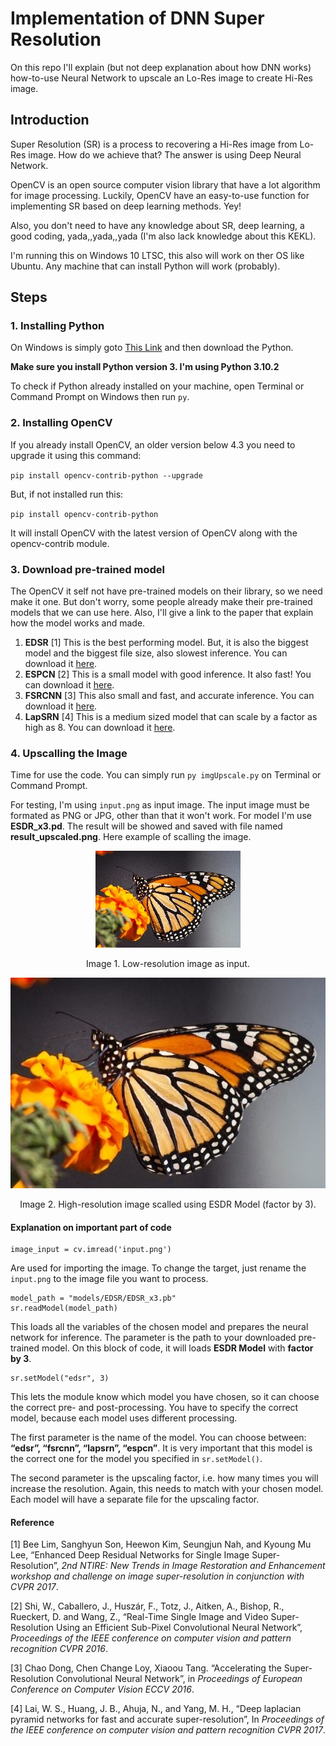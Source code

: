 # Implementation of DNN Super Resolution 
On this repo I'll explain (but not deep explanation about how DNN works) how-to-use Neural Network to upscale an Lo-Res image to create Hi-Res image.

## Introduction
Super Resolution (SR) is a process to recovering a Hi-Res image from Lo-Res image. How do we achieve that? The answer is using Deep Neural Network.

OpenCV is an open source computer vision library that have a lot algorithm for image processing. Luckily, OpenCV have an easy-to-use function for implementing SR based on deep learning methods. Yey!

Also, you don't need to have any knowledge about SR, deep learning, a good coding, yada,,yada,,yada (I'm also lack knowledge about this KEKL).

I'm running this on Windows 10 LTSC, this also will work on ther OS like Ubuntu. Any machine that can install Python will work (probably).


## Steps
### 1. Installing Python
On Windows is simply goto [This Link](https://www.python.org/downloads/windows/) and then download the Python.

**Make sure you install Python version 3. I'm using Python 3.10.2**

To check if Python already installed on your machine, open Terminal or Command Prompt on Windows then run `py`.

### 2. Installing OpenCV
If you already install OpenCV, an older version below 4.3 you need to upgrade it using this command:

`pip install opencv-contrib-python --upgrade`

But, if not installed run this:

`pip install opencv-contrib-python`

It will install OpenCV with the latest version of OpenCV along with the opencv-contrib module.

### 3. Download pre-trained model
The OpenCV it self not have pre-trained models on their library, so we need make it one. But don't worry, some people already make their pre-trained models that we can use here. Also, I'll give a link to the paper that explain how the model works and made.

1. **EDSR** [1] This is the best performing model. But, it is also the biggest model and the biggest file size, also slowest inference. You can download it [here](https://github.com/Saafke/EDSR_Tensorflow/tree/master/models).
2. **ESPCN** [2] This is a small model with good inference. It also fast! You can download it [here](https://github.com/fannymonori/TF-ESPCN/tree/master/export).
3. **FSRCNN** [3] This also small and fast, and accurate inference. You can download it [here](https://github.com/Saafke/FSRCNN_Tensorflow/tree/master/models).
4. **LapSRN** [4] This is a medium sized model that can scale by a factor as high as 8. You can download it [here](https://github.com/fannymonori/TF-LapSRN/tree/master/export).

### 4. Upscalling the Image
Time for use the code. You can simply run `py imgUpscale.py` on Terminal or Command Prompt. 

For testing, I'm using `input.png` as input image. The input image must be formated as PNG or JPG, other than that it won't work. For model I'm use **ESDR_x3.pd**. The result will be showed and saved with file named **result_upscaled.png**. Here example of scalling  the image.

<p align="center">
  <img src="sample/1.png" alt="Low-resolution"/>
    <p align = "center">
    Image 1. Low-resolution image as input.
    </p>
</p>

<p align="center">
  <img src="result/result_upscaled.png" alt="High-resolution"/>
    <p align = "center">
    Image 2. High-resolution image scalled using ESDR Model (factor by 3).
    </p>
</p>


#### Explanation on important part of code
```
image_input = cv.imread('input.png')
```

Are used for importing  the image. To change the target, just rename the `input.png` to the image file you want to process.


```
model_path = "models/EDSR/EDSR_x3.pb"
sr.readModel(model_path)
```
This loads all the variables of the chosen model and prepares the neural network for inference. The parameter is the path to your downloaded pre-trained model. On this block of code, it will loads **ESDR Model** with **factor by 3**.

```
sr.setModel("edsr", 3)
```
This lets the module know which model you have chosen, so it can choose the correct pre- and post-processing. You have to specify the correct model, because each model uses different processing.

The first parameter is the name of the model. You can choose between: **“edsr”, “fsrcnn”, “lapsrn”, “espcn”**. It is very important that this model is the correct one for the model you specified in `sr.setModel()`.

The second parameter is the upscaling factor, i.e. how many times you will increase the resolution. Again, this needs to match with your chosen model. Each model will have a separate file for the upscaling factor.


#### Reference
[1] Bee Lim, Sanghyun Son, Heewon Kim, Seungjun Nah, and Kyoung Mu Lee, “Enhanced Deep Residual Networks for Single Image Super-Resolution”, _2nd NTIRE: New Trends in Image Restoration and Enhancement workshop and challenge on image super-resolution in conjunction with CVPR 2017_.

[2] Shi, W., Caballero, J., Huszár, F., Totz, J., Aitken, A., Bishop, R., Rueckert, D. and Wang, Z., “Real-Time Single Image and Video Super-Resolution Using an Efficient Sub-Pixel Convolutional Neural Network”, _Proceedings of the IEEE conference on computer vision and pattern recognition CVPR 2016_.

[3] Chao Dong, Chen Change Loy, Xiaoou Tang. “Accelerating the Super-Resolution Convolutional Neural Network”, in _Proceedings of European Conference on Computer Vision ECCV 2016_.

[4] Lai, W. S., Huang, J. B., Ahuja, N., and Yang, M. H., “Deep laplacian pyramid networks for fast and accurate super-resolution”, In _Proceedings of the IEEE conference on computer vision and pattern recognition CVPR 2017_.
